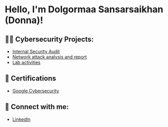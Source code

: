 <h1>Hello, I'm Dolgormaa Sansarsaikhan (Donna)! </h1>

<h2>👨‍💻 Cybersecurity Projects:</h2>


- [Internal Security Audit](https://github.com/Usagitejima/Conduct-Security-Audit.git)
- [Network attack analysis and report](https://github.com/Usagitejima/Network-attack-analysis-and-report.git)
- [Lab activities](https://github.com/Usagitejima/Lab-activities.git)

<h2>📜 Certifications</h2>

- [Google Cybersecurity](https://github.com/DolgormaaS/DolgormaaS/blob/main/GoogleCybersecurityProfessionalCertificateV2_Badge20250703-28-36rq6w.pdf)

<h2> 🤳 Connect with me:</h2>

- [LinkedIn](https://www.linkedin.com/in/dolgormaa-sansarsaikhan-b57616304/)
